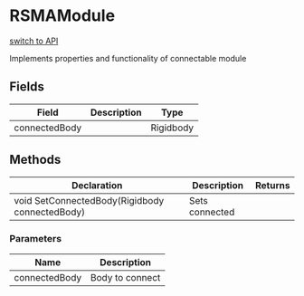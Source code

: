 # RSMAModule
[switch to API](../../../Documentation/ScriptingAPI/en/RSMAModule.md)

Implements properties and functionality of connectable module

## Fields
| Field | Description | Type |
|--|--|--|
|connectedBody||Rigidbody|
## Methods
| Declaration | Description | Returns |
|--|--|--|
|void SetConnectedBody(Rigidbody connectedBody)|Sets connected||
### Parameters
| Name | Description |
|--|--|
|connectedBody|Body to connect|

